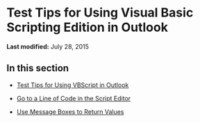 
# Test Tips for Using Visual Basic Scripting Edition in Outlook

 **Last modified:** July 28, 2015


## In this section


-  [Test Tips for Using VBScript in Outlook](e71c5e64-534b-d6b3-697a-6f78a1c7508c.md)
    
-  [Go to a Line of Code in the Script Editor](4cf76ade-0b18-7f89-7f44-5ddf9d4892b4.md)
    
-  [Use Message Boxes to Return Values](c63ad579-a2cd-ccc7-602c-7a83476d3060.md)
    

